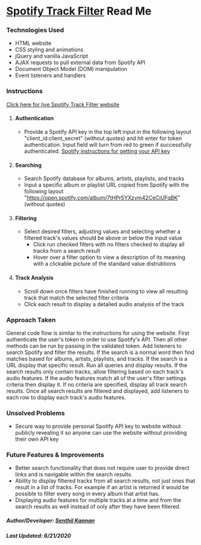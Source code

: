 # [Spotify Track Filter](https://spk2dc.github.io/SpotifyPublicFilter/) Read Me


### Technologies Used
* HTML website
* CSS styling and animations
* jQuery and vanilla JavaScript
* AJAX requests to pull external data from Spotify API
* Document Object Model (DOM) manipulation 
* Event listeners and handlers


### Instructions
[Click here for live Spotify Track Filter website](https://spk2dc.github.io/SpotifyPublicFilter/)

1. #### Authentication
    * Provide a Spotify API key in the top left input in the following layout "client_id:client_secret" (without quotes) and hit enter for token authentication. Input field will turn from red to green if successfully authenticated. [Spotify instructions for getting your API key](https://developer.spotify.com/documentation/web-api/quick-start/)

2. #### Searching
    * Search Spotify database for albums, artists, playlists, and tracks
    * Input a specific album or playlist URL copied from Spotify with the following layout "https://open.spotify.com/album/7tHPr5YXzvm42CeCjUFqBK" (without quotes)

3. #### Filtering
    * Select desired filters, adjusting values and selecting whether a filtered track's values should be above or below the input value
      * Click run checked filters with no filters checked to display all tracks from a search result
      * Hover over a filter option to view a description of its meaning with a clickable picture of the standard value distrubtions

4. #### Track Analysis
    * Scroll down once filters have finished running to view all resulting track that match the selected filter criteria
    * Click each result to display a detailed audio analysis of the track


### Approach Taken
General code flow is similar to the instructions for using the website. First authenticate the user's token in order to use Spotify's API. Then all other methods can be run by passing in the validated token. Add listeners to search Spotify and filter the results. If the search is a normal word then find matches based for albums, artists, playlists, and tracks. If the search is a URL display that specific result. Run all queries and display results. If the search results only contain tracks, allow filtering based on each track's audio features. If the audio features match all of the user's filter settings criteria then display it. If no criteria are specified, display all track search results. Once all search results are filtered and displayed, add listeners to each row to display each track's audio features.


### Unsolved Problems
* Secure way to provide personal Spotify API key to website without publicly revealing it so anyone can use the website without providing their own API key


### Future Features & Improvements
* Better search functionality that does not require user to provide direct links and is navigable within the search results.
* Ability to display filtered tracks from all search results, not just ones that result in a list of tracks. For example if an artist is returned it would be possible to filter every song in every album that artist has.
* Displaying audio features for multiple tracks at a time and from the search results as well instead of only after they have been filtered.


##### Author/Developer: [Senthil Kannan](https://www.linkedin.com/in/spk2dc)

##### Last Updated: 6/21/2020
<!-- 
Source: https://guides.github.com/features/mastering-markdown/ 
-->

